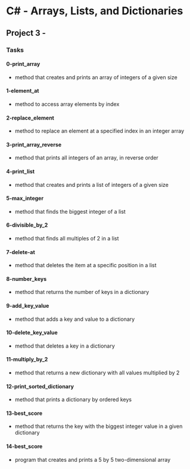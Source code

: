 # C# - Arrays, Lists, and Dictionaries

## Project 3 -

### Tasks

#### 0-print_array

- method that creates and prints an array of integers of a given size

#### 1-element_at

- method to access array elements by index

#### 2-replace_element

- method to replace an element at a specified index in an integer array

#### 3-print_array_reverse

- method that prints all integers of an array, in reverse order

#### 4-print_list

- method that creates and prints a list of integers of a given size

#### 5-max_integer

- method that finds the biggest integer of a list

#### 6-divisible_by_2

- method that finds all multiples of 2 in a list

#### 7-delete-at

- method that deletes the item at a specific position in a list

#### 8-number_keys

- method that returns the number of keys in a dictionary

#### 9-add_key_value

- method that adds a key and value to a dictionary

#### 10-delete_key_value

- method that deletes a key in a dictionary

#### 11-multiply_by_2

- method that returns a new dictionary with all values multiplied by 2

#### 12-print_sorted_dictionary

- method that prints a dictionary by ordered keys

#### 13-best_score

- method that returns the key with the biggest integer value in a given dictionary

#### 14-best_score

- program that creates and prints a 5 by 5 two-dimensional array

